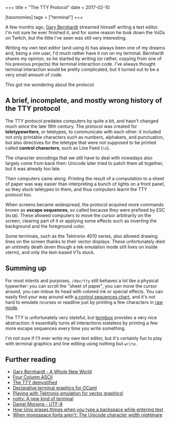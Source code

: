 +++
title = "The TTY Protocol"
date = 2017-02-10

[taxonomies]
tags = ["terminal"]
+++

A few months ago, [Gary Bernhardt](https://destroyallsoftware.com) streamed himself
writing a text editor. I'm not sure he ever finished it, and for some reason he took down
the VoDs on Twitch, but the little I've seen was still very interesting.

Writing my own text editor (and using it) has always been one of my dreams and, being a
vim user, I'd much rather have it run on my terminal. Bernhardt shares my opinion, so he
started by writing (or rather, copying from one of his previous projects) the terminal
interaction code. I've always thought terminal interaction would be pretty complicated,
but it turned out to be a very small amount of code.

This got me wondering about the protocol.

## A brief, incomplete, and mostly wrong history of the TTY protocol

The TTY protocol predates computers by quite a bit, and hasn't changed much since the
late 19th century. The protocol was created for **teletypewriters**, or teletypes,
to communicate with each other: it included not only printable characters such as
numbers, alphabets, and punctuation, but also directives for the teletype that were
not supposed to be printed called **control characters**, such as Line Feed (`\n`).

The character encodings that we still have to deal with nowadays also largely
come from back then: Unicode later tried to patch them all together, but it was already too late.

Then computers came along. Printing the result of a computation to a sheet of paper
was way easier than interpreting a bunch of lights on a front panel, so they stuck
teletypes to them, and thus computers learnt the TTY protocol too.

When screens became widespread, the protocol acquired more commands known as
**escape sequences**, so called because they were prefixed by
ESC (`0x1B`). These allowed computers to move the cursor arbitrarily on the screen,
clearing part of it or applying some effects such as inverting the background and
the foreground color.

Some terminals, such as the Tektronix 4010 series, also allowed drawing lines on
the screen thanks to their vector displays. These unfortunately died an untimely
death (even though a tek emulation mode still lives on inside xterm), and only the
text-based VTs stuck.

## Summing up

For most intents and purposes, `/dev/tty` still behaves a lot like a physical
typewriter: you can scroll the "sheet of paper", you can move the cursor
around, you can imbue its head with colored ink or special effects. You can easily
find your way around with [a control sequences chart](http://www.xfree86.org/4.5.0/ctlseqs.html),
and it's not hard to emulate ncurses or readline just by printing a few characters
in [raw mode](https://en.wikipedia.org/wiki/Cooked_mode).

The TTY is unfortunately very stateful, but [termbox](https://github.com/nsf/termbox)
provides a very nice abstraction: it essentially turns all interactions stateless by printing a few more escape sequences every time you write something.

I'm not sure if I'll ever write my own text editor, but it's certainly fun to play
with terminal graphics and line editing using nothing but `write`.

## Further reading

- [Gary Bernhardt - A Whole New World](https://www.destroyallsoftware.com/talks/a-whole-new-world)
- [Four Column ASCII](https://garbagecollected.org/2017/01/31/four-column-ascii/)
- [The TTY demystified](http://www.linusakesson.net/programming/tty/)
- [Declarative terminal graphics for OCaml](https://github.com/pqwy/notty)
- [Playing with Tektronix emulation for vector graphics!](http://use.perl.org/use.perl.org/_scrottie/journal/39195.html)
- [notty: A new kind of terminal](https://github.com/withoutboats/notty)
- [Daniel Morsing - UTF-8](http://systemswe.love/videos/utf-8)
- [How Unix erases things when you type a backspace while entering text](https://utcc.utoronto.ca/~cks/space/blog/unix/HowUnixBackspaces)
- [When monospace fonts aren't: The Unicode character width nightmare](http://denisbider.blogspot.com/2015/09/when-monospace-fonts-arent-unicode.html)


